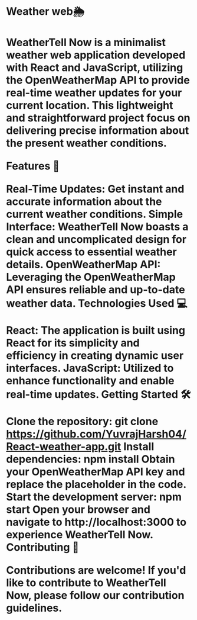 <h1>Weather web🌦️<h1/>

WeatherTell Now is a minimalist weather web application developed with React and JavaScript, utilizing the OpenWeatherMap API to provide real-time weather updates for your current location. This lightweight and straightforward project focus on delivering precise information about the present weather conditions.

Features 🚀

Real-Time Updates: Get instant and accurate information about the current weather conditions.
Simple Interface: WeatherTell Now boasts a clean and uncomplicated design for quick access to essential weather details.
OpenWeatherMap API: Leveraging the OpenWeatherMap API ensures reliable and up-to-date weather data.
Technologies Used 💻

React: The application is built using React for its simplicity and efficiency in creating dynamic user interfaces.
JavaScript: Utilized to enhance functionality and enable real-time updates.
Getting Started 🛠️

Clone the repository: git clone https://github.com/YuvrajHarsh04/React-weather-app.git
Install dependencies: npm install
Obtain your OpenWeatherMap API key and replace the placeholder in the code.
Start the development server: npm start
Open your browser and navigate to http://localhost:3000 to experience WeatherTell Now.
Contributing 🤝

Contributions are welcome! If you'd like to contribute to WeatherTell Now, please follow our contribution guidelines.
